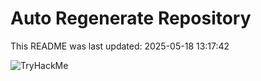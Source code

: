 # Auto Regenerate Repository

This README was last updated: 2025-05-18 13:17:42

 ![TryHackMe](https://tryhackme.com/badge/533634)